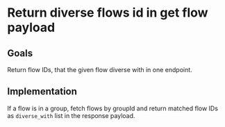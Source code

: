 # Return diverse flows id in get flow payload 

## Goals
Return flow IDs, that the given flow diverse with in one endpoint.

## Implementation
If a flow is in a group, fetch flows by groupId and return matched flow IDs as `diverse_with` list in the response payload.
